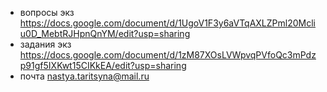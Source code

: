 - вопросы экз https://docs.google.com/document/d/1UgoV1F3y6aVTqAXLZPml20Mcliu0D_MebtRJHpnQnYM/edit?usp=sharing
- задания экз https://docs.google.com/document/d/1zM87XOsLVWpvqPVfoQc3mPdzp91gf5IXKwt15CIKkEA/edit?usp=sharing
- почта nastya.taritsyna@mail.ru 
